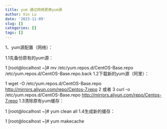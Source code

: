 ```yaml
---
title: yum 通过网络更换yum源
author: Xin Lu
date: '2023-11-09'
slug: []
categories: []
tags: []
---
```


1、yum源配置（网络）：

1.1先备份原有的yum源：

1 [root@localhost ~]# mv /etc/yum.repos.d/CentOS-Base.repo /etc/yum.repos.d/CentOS-Base.repo.back
1.2下载新的yum源（阿里）：

1 wget -O /etc/yum.repos.d/CentOS-Base.repo http://mirrors.aliyun.com/repo/Centos-7.repo
2 或者
3 curl -o /etc/yum.repos.d/CentOS-Base.repo http://mirrors.aliyun.com/repo/Centos-7.repo
1.3清除原有yum缓存：

1 [root@localhost ~]# yum clean all
1.4生成新的缓存：

1 [root@localhost ~]# yum makecache